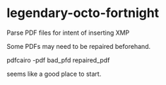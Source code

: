 # legendary-octo-fortnight
Parse PDF files for intent of inserting XMP

Some PDFs may need to be repaired beforehand.  
 
 pdfcairo -pdf bad_pfd repaired_pdf

seems like a good place to start.
